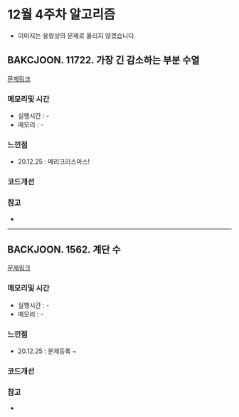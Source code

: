 # 12월 4주차 알고리즘

* 이미지는 용량상의 문제로 올리지 않겠습니다.

## BAKCJOON. 11722. 가장 긴 감소하는 부분 수열 

[문제링크](https://www.acmicpc.net/problem/11722)

### 메모리및 시간
* 실행시간 : -   
* 메모리 : -       

### 느낀점
* 20.12.25 : 메리크리스마스! 

### 코드개선 


### 참고
*

---

## BACKJOON. 1562. 계단 수 

[문제링크](https://www.acmicpc.net/problem/1562)

### 메모리및 시간
* 실행시간 : -     
* 메모리 : -       

### 느낀점
* 20.12.25 : 문제등록 ~ 

### 코드개선 


### 참고
*

